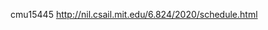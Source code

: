 


cmu15445
http://nil.csail.mit.edu/6.824/2020/schedule.html
<!--stackedit_data:
eyJoaXN0b3J5IjpbNjAyNTcxNjUwXX0=
-->